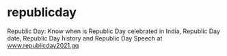 # republicday
Republic Day: Know when is Republic Day celebrated in India, Republic Day date, Republic Day history and Republic Day Speech at www.republicday2021.gq

